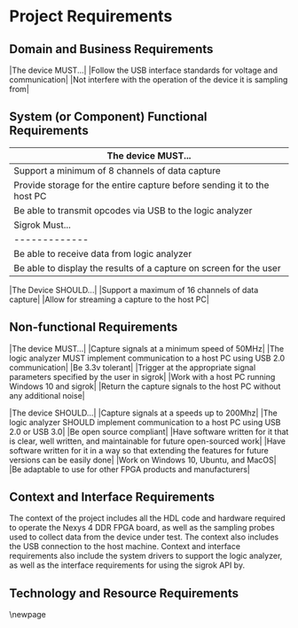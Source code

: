 # Project Requirements #

## Domain and Business Requirements ##

<!-- [Use UML 2 activity diagram to draw process summary diagram and a set of process decomposition diagrams. Draw a domain class diagram of business classes with attributes; draw a set of state machine diagrams for key business classes.] -->

|The device MUST...|
|Follow the USB interface standards for voltage and communication|
|Not interfere with the operation of the device it is sampling from|


## System (or Component) Functional Requirements ##

<!-- [List an organized set of statements of what the system does.  Use “shall” and “should” statements to recognize what was mandatory and optional respectively.  Note, if any, which requirements have changed from 195A. This section must include textual description accompanied with tables.] -->

|The device MUST...|
|------------------|
|Support a minimum of 8 channels of data capture|
|Provide storage for the entire capture before sending it to the host PC|
|Be able to transmit opcodes via USB to the logic analyzer|
|Sigrok Must...|
|-------------|
|Be able to receive data from logic analyzer|
|Be able to display the results of a capture on screen for the user|

|The Device SHOULD...|
|Support a maximum of 16 channels of data capture|
|Allow for streaming a capture to the host PC|

## Non-functional Requirements ##
<!-- [List an organized set of statements describing requirements placed on the system, e.g., performance, capacity, availability, compliance to standards, security, etc.  This section must include textual description accompanied with tables. Ensure these requirements (as well as those stated in Section 3.2) can be measured in Chapter 7 on testing.  For example, “The system shall be fast” is not an appropriate requirement, but The system commands shall deliver .9 second response time in the first 3 months 99 percent of the time as measured end-to-end.] -->

|The device MUST…|
|Capture signals at a minimum speed of 50MHz|
|The logic analyzer MUST implement communication to a host PC using USB 2.0 communication|
|Be 3.3v tolerant|
|Trigger at the appropriate signal parameters specified by the user in sigrok|
|Work with a host PC running Windows 10 and sigrok|
|Return the capture signals to the host PC without any additional noise|


|The device SHOULD…|
|Capture signals at a speeds up to  200Mhz|
|The logic analyzer SHOULD implement communication to a host PC using USB 2.0 or USB 3.0|
|Be open source compliant|
|Have software written for it that is clear, well written, and maintainable for future open-sourced work|
|Have software written for it in a way so that extending the features for future versions can be easily done|
|Work on Windows 10, Ubuntu, and MacOS|
|Be adaptable to use for other FPGA products and manufacturers|

## Context and Interface Requirements ##
<!-- [Specify the context environments supporting your development, testing, and deployment of your project results. You also need to describe the interface requirements for your hardware/software components and system.] -->

The context of the project includes all the HDL code and hardware required to operate the Nexys 4 DDR FPGA board, as well as the sampling probes used to collect data from the device under test. The context also includes the USB connection to the host machine. Context and interface requirements also include the system drivers to support the logic analyzer, as well as the interface requirements for using the sigrok API by.

## Technology and Resource Requirements ##
<!-- [List the requirements for hardware (devices, components, systems, etc.) and software (compiler, database, middleware, etc.), technologies. This section must include textual description accompanied with tables.] -->

\newpage